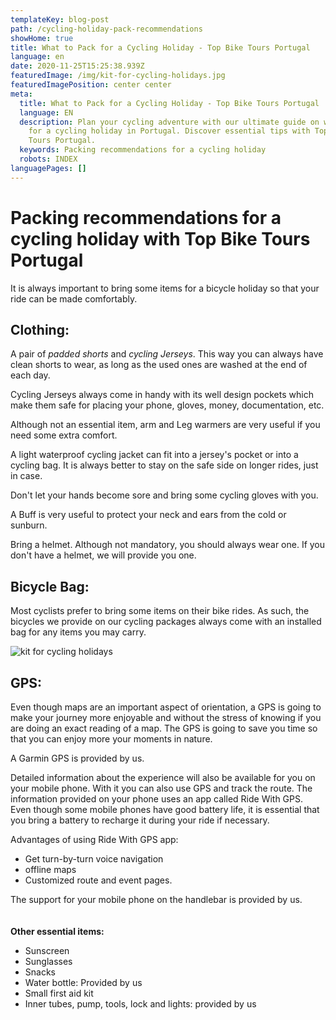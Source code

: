 ```yaml
---
templateKey: blog-post
path: /cycling-holiday-pack-recommendations
showHome: true
title: What to Pack for a Cycling Holiday - Top Bike Tours Portugal
language: en
date: 2020-11-25T15:25:38.939Z
featuredImage: /img/kit-for-cycling-holidays.jpg
featuredImagePosition: center center
meta:
  title: What to Pack for a Cycling Holiday - Top Bike Tours Portugal
  language: EN
  description: Plan your cycling adventure with our ultimate guide on what to pack
    for a cycling holiday in Portugal. Discover essential tips with Top Bike
    Tours Portugal.
  keywords: Packing recommendations for a cycling holiday
  robots: INDEX
languagePages: []
---
```

# Packing recommendations for a cycling holiday with Top Bike Tours Portugal

It is always important to bring some items for a bicycle holiday so that your ride can be made comfortably.

## **Clothing:**

A pair of *padded shorts* and *cycling Jerseys*. This way you can always have clean shorts to wear, as long as the used ones are washed at the end of each day.

Cycling Jerseys always come in handy with its well design pockets which make them safe for placing your phone, gloves, money, documentation, etc.

Although not an essential item, arm and Leg warmers are very useful if you need some extra comfort.

A light waterproof cycling jacket can fit into a jersey's pocket or into a cycling bag. It is always better to stay on the safe side on longer rides, just in case.

Don't let your hands become sore and bring some cycling gloves with you.

A Buff is very useful to protect your neck and ears from the cold or sunburn.



Bring a helmet. Although not mandatory, you should always wear one. If you don't have a helmet, we will provide you one.

## **Bicycle Bag:**

Most cyclists prefer to bring some items on their bike rides. As such, the bicycles we provide on our cycling packages always come with an installed bag for any items you may carry.

![kit for cycling holidays](/img/kit-for-cycling-holidays.jpg "kit for cycling holidays")

## **GPS:**

Even though maps are an important aspect of orientation, a GPS is going to make your journey more enjoyable and without the stress of knowing if you are doing an exact reading of a map. The GPS is going to save you time so that you can enjoy more your moments in nature.

A Garmin GPS is provided by us.

Detailed information about the experience will also be available for you on your mobile phone. With it you can also use GPS and track the route. The information provided on your phone uses an app called Ride With GPS. Even though some mobile phones have good battery life, it is essential that you bring a battery to recharge it during your ride if necessary.

Advantages of using Ride With GPS app:

* Get turn-by-turn voice navigation
* offline maps
* Customized route and event pages.

The support for your mobile phone on the handlebar is provided by us.
\
\
\
**Other essential items:**

* Sunscreen
* Sunglasses
* Snacks
* Water bottle: Provided by us
* Small first aid kit
* Inner tubes, pump, tools, lock and lights: provided by us